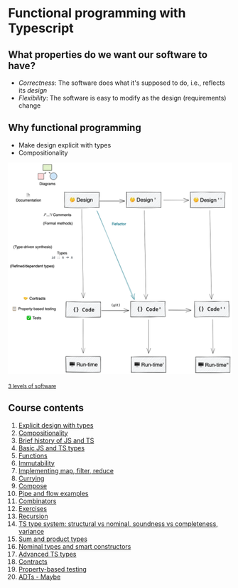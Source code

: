 # Functional programming with Typescript

## What properties do we want our software to have?

- _Correctness_:
  The software does what it's supposed to do, i.e., reflects its _design_
- _Flexibility_:
  The software is easy to modify as the design (requirements) change

## Why functional programming

- Make design explicit with types
- Compositionality

![design](zdesign-code-runtime-diagram.png)

<small><a href="http://www.pathsensitive.com/2018/01/the-three-levels-of-software-why-code.html">3 levels of software</a></small>

## Course contents

1. [Explicit design with types](1design.md)
2. [Compositionality](2compositionality.md)
3. [Brief history of JS and TS](3brief-history.md)
4. [Basic JS and TS types](1types-explicit-design.md)
5. [Functions](5functions.md)
6. [Immutability](6immutability.md)
7. [Implementing map, filter, reduce](7map-filter-reduce.md)
8. [Currying](8currying.md)
9. [Compose](9compose.md)
10. [Pipe and flow examples](10fp-ts-pipe.ts)
11. [Combinators](11combinators.md)
12. [Exercises](12.1exercises.ts)
13. [Recursion](13recursion.md)
14. [TS type system: structural vs nominal, soundness vs completeness, variance](14structural-soundness-variance.md)
15. [Sum and product types](15sum-product-types.md)
16. [Nominal types and smart constructors](16nominal-smart-constructors.md)
17. [Advanced TS types](17advanced-types.ts)
18. [Contracts](18contracts.md)
19. [Property-based testing](19property-based-testing.md)
20. [ADTs - Maybe](20adts.md)
